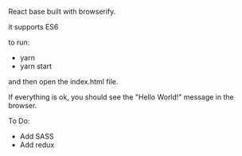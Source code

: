React base built with browserify.

it supports ES6

to run:
- yarn
- yarn start

and then open the index.html file. 

If everything is ok, you should see the "Hello World!" message in the browser.

To Do:
- Add SASS
- Add redux
